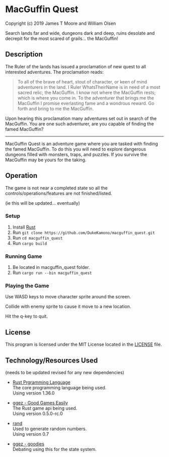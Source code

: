 # MacGuffin Quest
Copyright (c) 2019 James T Moore and William Olsen

Search lands far and wide, dungeons dark and deep, ruins desolate and decrepit for the most scared of grails… the MacGuffin!

## Description

The Ruler of the lands has issued a proclamation of new quest to all interested adventures. The proclamation reads:

> To all of the brave of heart, stout of character, or keen of mind adventurers in the land. I Ruler WhatsTheirName is in need of a most sacred relic; the MacGuffin. I know not where the MacGuffin rests; which is where you come in. To the adventurer that brings me the MacGuffin I promise everlasting fame and a wondrous reward. Go forth and bring to me the MacGuffin.

Upon hearing this proclamation many adventures set out in search of the MacGuffin. You are one such adventurer, are you capable of finding the famed MacGuffin?

---

MacGuffin Quest is an adventure game where you are tasked with finding the famed MacGuffin. To do this you will need to explore dangerous dungeons filled with monsters, traps, and puzzles. If you survive the MacGuffin may be yours for the taking.

## Operation

The game is not near a completed state so all the controls/operations/features are not finished/listed.

(ie this will be updated... eventually)

### Setup

1. Install [Rust](https://www.rust-lang.org/)  
2. Run `git clone https://github.com/DukeKamono/macguffin_quest.git`
3. Run `cd macguffin_quest`
4. Run `cargo build`

### Running Game

1. Be located in macguffin_quest folder.
2. Run `cargo run --bin macguffin_quest`

### Playing the Game
Use WASD keys to move character sprite around the screen.

Collide with enemy sprite to cause it move to a new location.

Hit the q-key to quit.

## License 
This program is licensed under the MIT License located in the [LICENSE](https://github.com/DukeKamono/macguffin_quest/blob/master/LICENSE) file.

## Technology/Resources Used
(needs to be updated revised for any new dependencies)

* [Rust Prgramming Language](https://www.rust-lang.org/)  
The core programming language being used.  
Using version 1.36.0

* [ggez - Good Games Easily](https://github.com/ggez/ggez)  
The Rust game api being used.  
Using version 0.5.0-rc.0

* [rand](https://github.com/rust-random/rand)  
Used to generate random numbers.  
Using version 0.7

* [ggez - goodies](https://github.com/ggez/ggez-goodies)  
Debating using this for the state system.